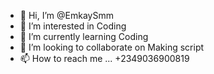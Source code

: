 - 👋 Hi, I’m @EmkaySmm
- 👀 I’m interested in Coding
- 🌱 I’m currently learning Coding
- 💞️ I’m looking to collaborate on Making script
- 📫 How to reach me ... +2349036900819

<!---
EmkaySmm/EmkaySmm is a ✨ special ✨ repository because its `README.md` (this file) appears on your GitHub profile.
You can click the Preview link to take a look at your changes.
--->
